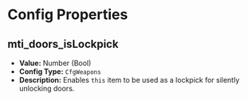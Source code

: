 # Config Properties

## mti_doors_isLockpick

- **Value:** Number (Bool)
- **Config Type:** `CfgWeapons`
- **Description:** Enables `this` item to be used as a lockpick for silently unlocking doors.


